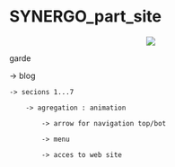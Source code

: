 # SYNERGO_part_site

<p align="center">
  <img src="https://user-images.githubusercontent.com/54853371/74094745-873bd400-4ae6-11ea-9b9f-40da4b9e4a27.gif">
</p>






garde

  -> blog
  
    -> secions 1...7
    
        -> agregation : animation

            -> arrow for navigation top/bot

            -> menu

            -> acces to web site
